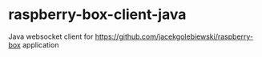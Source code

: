 # raspberry-box-client-java
Java websocket client for https://github.com/jacekgolebiewski/raspberry-box application
